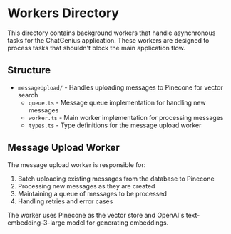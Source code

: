 # Workers Directory

This directory contains background workers that handle asynchronous tasks for the ChatGenius application. These workers are designed to process tasks that shouldn't block the main application flow.

## Structure

- `messageUpload/` - Handles uploading messages to Pinecone for vector search
  - `queue.ts` - Message queue implementation for handling new messages
  - `worker.ts` - Main worker implementation for processing messages
  - `types.ts` - Type definitions for the message upload worker

## Message Upload Worker

The message upload worker is responsible for:
1. Batch uploading existing messages from the database to Pinecone
2. Processing new messages as they are created
3. Maintaining a queue of messages to be processed
4. Handling retries and error cases

The worker uses Pinecone as the vector store and OpenAI's text-embedding-3-large model for generating embeddings. 